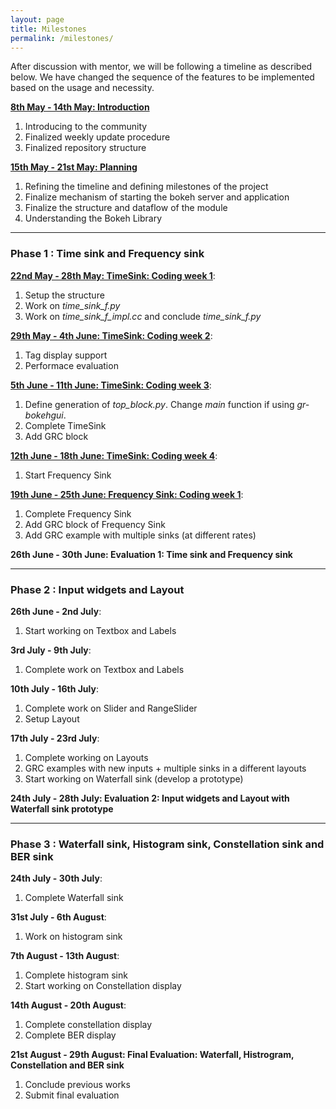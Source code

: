 ```yaml
---
layout: page
title: Milestones
permalink: /milestones/
---
```


After discussion with mentor, we will be following a timeline as described below. We have changed the sequence of the features to be implemented based on the usage and necessity.


[**8th May - 14th May: Introduction**][week0]
 1. Introducing to the community
 2. Finalized weekly update procedure
 3. Finalized repository structure

[**15th May - 21st May: Planning**][week1]
 1. Refining the timeline and defining milestones of the project
 2. Finalize mechanism of starting the bokeh server and application
 3. Finalize the structure and dataflow of the module
 4. Understanding the Bokeh Library
 
---------------------------
### Phase 1 : Time sink and Frequency sink
[**22nd May - 28th May: TimeSink: Coding week 1**][week2]:
 1. Setup the structure
 2. Work on _time\_sink\_f.py_
 3. Work on _time\_sink\_f\_impl.cc_ and conclude _time\_sink\_f.py_

[**29th May - 4th June: TimeSink: Coding week 2**][week3]:
 1. Tag display support
 2. Performace evaluation

[**5th June - 11th June: TimeSink: Coding week 3**][week4]:
 1. Define generation of _top\_block.py_. Change _main_ function if using _gr-bokehgui_.
 2. Complete TimeSink
 3. Add GRC block

[**12th June - 18th June: TimeSink: Coding week 4**][week5]:
 1. Start Frequency Sink

[**19th June - 25th June: Frequency Sink: Coding week 1**][week6]:
 1. Complete Frequency Sink
 2. Add GRC block of Frequency Sink
 3. Add GRC example with multiple sinks (at different rates)

**26th June - 30th June: Evaluation 1: Time sink and Frequency sink**

-------------------------
### Phase 2 : Input widgets and Layout
**26th June - 2nd July**:
 1. Start working on Textbox and Labels

**3rd July - 9th July**:
 1. Complete work on Textbox and Labels

**10th July - 16th July**:
 1. Complete work on Slider and RangeSlider
 2. Setup Layout

**17th July - 23rd July**:
 1. Complete working on Layouts
 2. GRC examples with new inputs + multiple sinks in a different layouts
 3. Start working on Waterfall sink (develop a prototype)

**24th July - 28th July: Evaluation 2: Input widgets and Layout with Waterfall sink prototype**

-------------------------
### Phase 3 : Waterfall sink, Histogram sink, Constellation sink and BER sink
**24th July - 30th July**:
 1. Complete Waterfall sink

**31st July - 6th August**:
 1. Work on histogram sink

**7th August - 13th August**:
 1. Complete histogram sink
 2. Start working on Constellation display

**14th August - 20th August**:
 1. Complete constellation display
 2. Complete BER display

**21st August - 29th August: Final Evaluation: Waterfall, Histrogram, Constellation and BER sink**
 1. Conclude previous works
 2. Submit final evaluation


[week0]: /GSoC2017/2017/05/12/introduction.html
[week1]: /GSoC2017/2017/05/19/planning.html
[week2]: /GSoC2017/2017/05/26/TimeSink1.html
[week3]: /GSoC2017/2017/06/02/TimeSink2.html
[week4]: /GSoC2017/2017/06/09/TimeSink3.html
[week5]: /GSoC2017/2017/06/16/TimeSink4.html
[week6]: /GSoC2017/2017/06/23/FreqSink1.html
